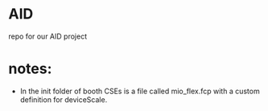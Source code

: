 # AID
repo for our AID project

# notes:

- In the init folder of booth CSEs is a file called mio_flex.fcp with a custom definition for deviceScale.